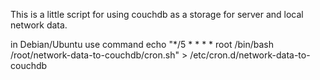 This is a little script for using couchdb as a storage for server and local network data.

in Debian/Ubuntu use command
echo "*/5 * * * * root /bin/bash /root/network-data-to-couchdb/cron.sh" > /etc/cron.d/network-data-to-couchdb
